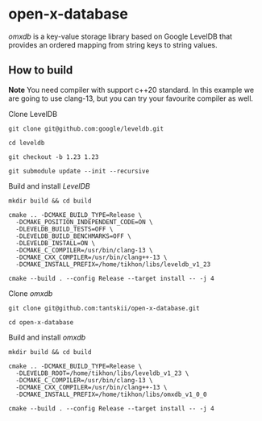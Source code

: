 # open-x-database

*omxdb* is a key-value storage library based on Google LevelDB 
that provides an ordered mapping from string keys to string values.

## How to build

**Note** You need compiler with support c++20 standard. 
In this example we are going to use clang-13, but you can try your favourite compiler as well.

Clone LevelDB

```shell
git clone git@github.com:google/leveldb.git

cd leveldb

git checkout -b 1.23 1.23

git submodule update --init --recursive
```

Build and install *LevelDB*

```shell
mkdir build && cd build

cmake .. -DCMAKE_BUILD_TYPE=Release \
  -DCMAKE_POSITION_INDEPENDENT_CODE=ON \
  -DLEVELDB_BUILD_TESTS=OFF \
  -DLEVELDB_BUILD_BENCHMARKS=OFF \
  -DLEVELDB_INSTALL=ON \
  -DCMAKE_C_COMPILER=/usr/bin/clang-13 \
  -DCMAKE_CXX_COMPILER=/usr/bin/clang++-13 \
  -DCMAKE_INSTALL_PREFIX=/home/tikhon/libs/leveldb_v1_23
  
cmake --build . --config Release --target install -- -j 4
```

Clone *omxdb*

```shell
git clone git@github.com:tantskii/open-x-database.git

cd open-x-database
```

Build and install *omxdb*

```shell
mkdir build && cd build

cmake .. -DCMAKE_BUILD_TYPE=Release \
  -DLEVELDB_ROOT=/home/tikhon/libs/leveldb_v1_23 \
  -DCMAKE_C_COMPILER=/usr/bin/clang-13 \
  -DCMAKE_CXX_COMPILER=/usr/bin/clang++-13 \
  -DCMAKE_INSTALL_PREFIX=/home/tikhon/libs/omxdb_v1_0_0
  
cmake --build . --config Release --target install -- -j 4

```
